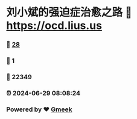 # 刘小斌的强迫症治愈之路 :link: https://ocd.lius.us 
### :page_facing_up: [28](https://ocd.lius.us/tag.html) 
### :speech_balloon: 1 
### :hibiscus: 22349 
### :alarm_clock: 2024-06-29 08:08:24 
### Powered by :heart: [Gmeek](https://github.com/xiaobinliu/Gmeek)
